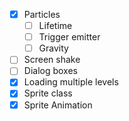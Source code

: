 - [x] Particles
  - [ ] Lifetime
  - [ ] Trigger emitter
  - [ ] Gravity
- [ ] Screen shake
- [ ] Dialog boxes
- [x] Loading multiple levels
- [x] Sprite class
- [x] Sprite Animation
